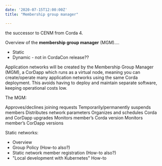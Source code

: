 ```yaml
---
date: '2020-07-15T12:00:00Z'
title: "Membership group manager"

---
```


the successor to CENM from Corda 4.

Overview of the **membership group manager** (MGM)....
* Static
* Dynamic - not in CordaCon release??

Application networks will be created by the Membership Group Manager (MGM), a CorDapp which runs as a virtual node, meaning you can create/operate many application networks using the same Corda deployment. This avoids having to deploy and maintain separate software, keeping operational costs low.

The MGM:

Approves/declines joining requests
Temporarily/permanently suspends members
Distributes network parameters
Organizes and schedules Corda and CorDapp upgrades
Monitors member’s Corda version
Monitors member’s CorDapp versions


Static networks:


* Overview
* Group Policy (How-to also?)
* Static network member registration (How-to also?)
* "Local development with Kubernetes" How-to
